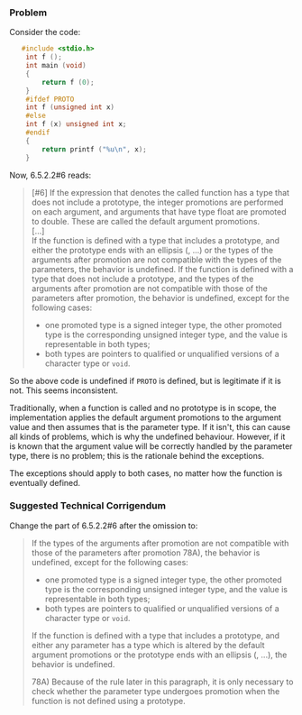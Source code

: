 ### Problem

Consider the code:

```c
   #include <stdio.h>
    int f ();
    int main (void)
    {
        return f (0);
    }
    #ifdef PROTO
    int f (unsigned int x)
    #else
    int f (x) unsigned int x;
    #endif
    {
        return printf ("%u\n", x);
    }
```

Now, 6.5.2.2#6 reads:

> \[#6] If the expression that denotes the called function has a type that does
> not include a prototype, the integer promotions are performed on each argument,
> and arguments that have type float are promoted to double. These are called the
> default argument promotions.  
> \[...]  
> If the function is defined with a type that includes a prototype, and either the
> prototype ends with an ellipsis (, ...) or the types of the arguments after
> promotion are not compatible with the types of the parameters, the behavior is
> undefined. If the function is defined with a type that does not include a
> prototype, and the types of the arguments after promotion are not compatible
> with those of the parameters after promotion, the behavior is undefined, except
> for the following cases:
>
> * one promoted type is a signed integer type, the other promoted type is the corresponding unsigned integer type, and the value is representable in both types;
> * both types are pointers to qualified or unqualified versions of a character type or `void`.

So the above code is undefined if `PROTO` is defined, but is legitimate if it is
not. This seems inconsistent.

Traditionally, when a function is called and no prototype is in scope, the
implementation applies the default argument promotions to the argument value and
then assumes that is the parameter type. If it isn't, this can cause all kinds
of problems, which is why the undefined behaviour. However, if it is known that
the argument value will be correctly handled by the parameter type, there is no
problem; this is the rationale behind the exceptions.

The exceptions should apply to both cases, no matter how the function is
eventually defined.

### Suggested Technical Corrigendum

Change the part of 6.5.2.2#6 after the omission to:

> If the types of the arguments after promotion are not compatible with those of
> the parameters after promotion 78A), the behavior is undefined, except for the
> following cases:
>
> * one promoted type is a signed integer type, the other promoted type is the corresponding unsigned integer type, and the value is representable in both types;
> * both types are pointers to qualified or unqualified versions of a character type or `void`.
>
> If the function is defined with a type that includes a prototype, and either any
> parameter has a type which is altered by the default argument promotions or the
> prototype ends with an ellipsis (, ...), the behavior is undefined.
>
> 78A) Because of the rule later in this paragraph, it is only necessary to check
> whether the parameter type undergoes promotion when the function is not defined
> using a prototype.

